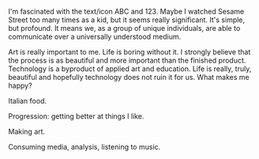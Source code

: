 I'm fascinated with the text/icon ABC and 123. Maybe I watched Sesame Street too many times as a kid, but it seems really significant. It's simple, but profound. It means we, as a group of unique individuals, are able to communicate over a universally understood medium.

Art is really important to me. Life is boring without it. I strongly believe that the process is as beautiful and more important than the finished product. Technology is a byproduct of applied art and education. Life is really, truly, beautiful and hopefully technology does not ruin it for us.
What makes me happy?

Italian food.

Progression: getting better at things I like.

Making art.

Consuming media, analysis, listening to music.
